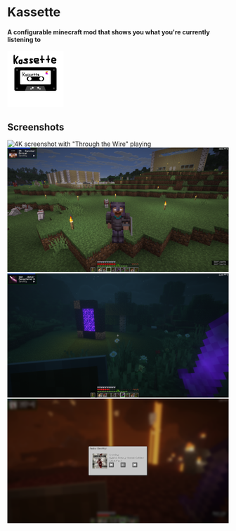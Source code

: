 # Kassette
#### A configurable minecraft mod that shows you what you're currently listening to 
<img src="kassette_icon.png" width="128" alt="Icon">

## Screenshots
![4K screenshot with "Through the Wire" playing](screenshot1.png)
![1080p screenshot with "Dancing Queen" by ABBA playing](screenshot2.png)
![1080p screenshot with "Jesus" by Queen playing](screenshot3.png)
![Screenshot showcasing the media info screen with "Crawling" by Linkin Park playing](screenshot4.png)